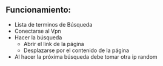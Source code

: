## Funcionamiento:

*  Lista de terminos de Búsqueda
* Conectarse al Vpn
* Hacer la búsqueda
    - Abrir el link de la página
    - Desplazarse por el contenido de la página
* Al hacer la próxima búsqueda debe tomar otra ip random

